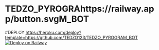 # TEDZO_PYROGRAhttps://railway.app/button.svgM_BOT




#DEPLOY
https://heroku.com/deploy?template=https://github.com/TEDZO123/TEDZO_PYROGRAM_BOT
[![Deploy on Railway](https://railway.app/button.svg)](https://railway.app/new/template/JZhyVS?referralCode=8vZ0_D)
